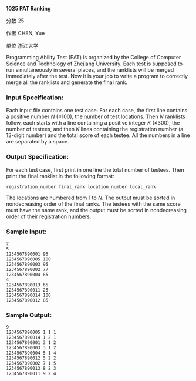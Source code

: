 **1025 PAT Ranking**

分数 25

作者 CHEN, Yue

单位 浙江大学

Programming Ability Test (PAT) is organized by the College of Computer Science and Technology of Zhejiang University. Each test is supposed to run simultaneously in several places, and the ranklists will be merged immediately after the test. Now it is your job to write a program to correctly merge all the ranklists and generate the final rank.

### Input Specification:

Each input file contains one test case. For each case, the first line contains a positive number *N* (≤100), the number of test locations. Then *N* ranklists follow, each starts with a line containing a positive integer *K* (≤300), the number of testees, and then *K* lines containing the registration number (a 13-digit number) and the total score of each testee. All the numbers in a line are separated by a space.

### Output Specification:

For each test case, first print in one line the total number of testees. Then print the final ranklist in the following format:

```
registration_number final_rank location_number local_rank
```

The locations are numbered from 1 to *N*. The output must be sorted in nondecreasing order of the final ranks. The testees with the same score must have the same rank, and the output must be sorted in nondecreasing order of their registration numbers.

### Sample Input:

```in
2
5
1234567890001 95
1234567890005 100
1234567890003 95
1234567890002 77
1234567890004 85
4
1234567890013 65
1234567890011 25
1234567890014 100
1234567890012 85
```

### Sample Output:

```out
9
1234567890005 1 1 1
1234567890014 1 2 1
1234567890001 3 1 2
1234567890003 3 1 2
1234567890004 5 1 4
1234567890012 5 2 2
1234567890002 7 1 5
1234567890013 8 2 3
1234567890011 9 2 4
```